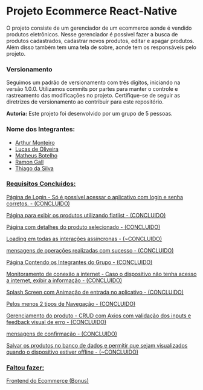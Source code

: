 # Projeto Ecommerce React-Native

O projeto consiste de um gerenciador de um ecommerce aonde é vendido produtos eletrônicos. Nesse gerenciador é possivel fazer a busca de produtos cadastrados, cadastrar novos produtos, editar e apagar produtos. Além disso também tem uma tela de sobre, aonde tem os responsáveis pelo projeto.


### Versionamento

Seguimos um padrão de versionamento com três dígitos, iniciando na versão 1.0.0. Utilizamos commits por partes para manter o controle e rastreamento das modificações no projeto. Certifique-se de seguir as diretrizes de versionamento ao contribuir para este repositório.

<strong>Autoria:</strong>
Este projeto foi desenvolvido por um grupo de 5 pessoas.

### Nome dos Integrantes:

+ <a href="https://github.com/0ArS0"> Arthur Monteiro </a>
+ <a href="https://github.com/LucasGcoe"> Lucas de Oliveira
+ <a href="https://github.com/matheusbarcellosb"> Matheus Botelho
+ <a href="https://github.com/RGOC12"> Ramon Gall
+ <a href="https://github.com/Thigoo"> Thiago da Silva

### Requisitos Concluidos:

Página de Login - Só é possível acessar o aplicativo com login e senha corretos. - (CONCLUIDO)

Página para exibir os produtos utilizando flatlist - (CONCLUIDO)

Página com detalhes do produto selecionado - (CONCLUIDO)

Loading em todas as interações assíncronas - (~CONCLUIDO)

mensagens de operações realizadas com sucesso - (CONCLUIDO)

Página Contendo os Integrantes do Grupo - (CONCLUIDO)

Monitoramento de conexão a internet - Caso o dispositivo não tenha acesso a internet, exibir a informação - (CONCLUIDO)

Splash Screen com Animação de entrada no aplicativo - (CONCLUIDO)

Pelos menos 2 tipos de Navegação - (CONCLUIDO)

Gerenciamento do produto - CRUD com Axios com validação dos inputs e feedback visual de erro - (CONCLUIDO)

mensagens de confirmação - (CONCLUIDO) 

Salvar os produtos no banco de dados e permitir que sejam visualizados quando o dispositivo estiver offline - (~CONCLUIDO) 

### Faltou fazer: 

Frontend do Ecommerce (Bonus) 
